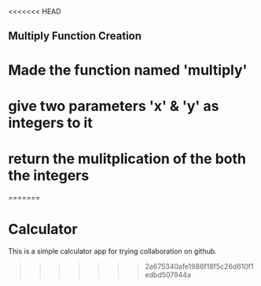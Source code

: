 <<<<<<< HEAD
## Multiply Function Creation
# Made the function named 'multiply' 
# give two parameters 'x' & 'y' as integers to it 
# return the mulitplication of the both the integers
=======
# Calculator

This is a simple calculator app for trying collaboration on github. 


>>>>>>> 2a675340afe1986f18f5c26d610f1edbd507944a
